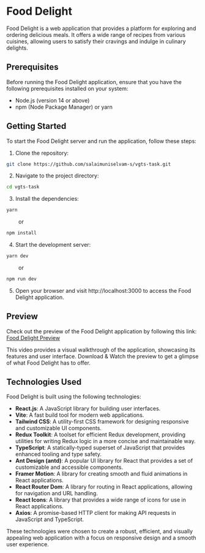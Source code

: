 # Food Delight

Food Delight is a web application that provides a platform for exploring and ordering delicious meals. It offers a wide range of recipes from various cuisines, allowing users to satisfy their cravings and indulge in culinary delights.

## Prerequisites

Before running the Food Delight application, ensure that you have the following prerequisites installed on your system:

- Node.js (version 14 or above)
- npm (Node Package Manager) or yarn

## Getting Started

To start the Food Delight server and run the application, follow these steps:

1. Clone the repository:

```bash
git clone https://github.com/salaimuniselvam-s/vgts-task.git
```

2. Navigate to the project directory:

```bash
cd vgts-task
```

3. Install the dependencies:

```bash
yarn
```

&nbsp;&nbsp;&nbsp;&nbsp;&nbsp;&nbsp;&nbsp;&nbsp;or

```bash
npm install
```

4. Start the development server:

```bash
yarn dev
```

&nbsp;&nbsp;&nbsp;&nbsp;&nbsp;&nbsp;&nbsp;&nbsp;or

```bash
npm run dev

```

5. Open your browser and visit http://localhost:3000 to access the Food Delight application.

## Preview

Check out the preview of the Food Delight application by following this link: [Food Delight Preview](https://drive.google.com/file/d/1CgboGRrtONVlZKqhvNEGPu9aQHZwHuPF/view?usp=sharing)

This video provides a visual walkthrough of the application, showcasing its features and user interface. Download & Watch the preview to get a glimpse of what Food Delight has to offer.

## Technologies Used

Food Delight is built using the following technologies:

- **React.js**: A JavaScript library for building user interfaces.
- **Vite**: A fast build tool for modern web applications.
- **Tailwind CSS**: A utility-first CSS framework for designing responsive and customizable UI components.
- **Redux Toolkit**: A toolset for efficient Redux development, providing utilities for writing Redux logic in a more concise and maintainable way.
- **TypeScript**: A statically-typed superset of JavaScript that provides enhanced tooling and type safety.
- **Ant Design (antd)**: A popular UI library for React that provides a set of customizable and accessible components.
- **Framer Motion**: A library for creating smooth and fluid animations in React applications.
- **React Router Dom**: A library for routing in React applications, allowing for navigation and URL handling.
- **React Icons**: A library that provides a wide range of icons for use in React applications.
- **Axios**: A promise-based HTTP client for making API requests in JavaScript and TypeScript.

These technologies were chosen to create a robust, efficient, and visually appealing web application with a focus on responsive design and a smooth user experience.
